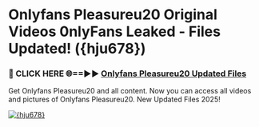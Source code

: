 # Onlyfans Pleasureu20 Original Videos 0nlyFans Leaked - Files Updated! ({hju678})

<h3>🔴 CLICK HERE 🌐==►► <a href="https://tinyurl.com/ms9xzufz" rel="nofollow">Onlyfans Pleasureu20 Updated Files</a></h3>

Get Onlyfans Pleasureu20 and all content. Now you can access all videos and pictures of Onlyfans Pleasureu20. New Updated Files 2025!

[![{hju678}](https://i.imgur.com/PQ7UWWw.gif)](https://tinyurl.com/ms9xzufz)